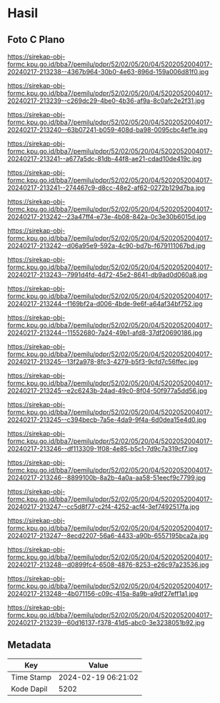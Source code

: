 # Hasil

## Foto C Plano

https://sirekap-obj-formc.kpu.go.id/bba7/pemilu/pdpr/52/02/05/20/04/5202052004017-20240217-213238--4367b964-30b0-4e63-896d-159a006d81f0.jpg

https://sirekap-obj-formc.kpu.go.id/bba7/pemilu/pdpr/52/02/05/20/04/5202052004017-20240217-213239--c269dc29-4be0-4b36-af9a-8c0afc2e2f31.jpg

https://sirekap-obj-formc.kpu.go.id/bba7/pemilu/pdpr/52/02/05/20/04/5202052004017-20240217-213240--63b07241-b059-408d-ba98-0095cbc4ef1e.jpg

https://sirekap-obj-formc.kpu.go.id/bba7/pemilu/pdpr/52/02/05/20/04/5202052004017-20240217-213241--a677a5dc-81db-44f8-ae21-cdad10de419c.jpg

https://sirekap-obj-formc.kpu.go.id/bba7/pemilu/pdpr/52/02/05/20/04/5202052004017-20240217-213241--274467c9-d8cc-48e2-af62-0272b129d7ba.jpg

https://sirekap-obj-formc.kpu.go.id/bba7/pemilu/pdpr/52/02/05/20/04/5202052004017-20240217-213242--23a47ff4-e73e-4b08-842a-0c3e30b6015d.jpg

https://sirekap-obj-formc.kpu.go.id/bba7/pemilu/pdpr/52/02/05/20/04/5202052004017-20240217-213242--d06a95e9-592a-4c90-bd7b-f679111067bd.jpg

https://sirekap-obj-formc.kpu.go.id/bba7/pemilu/pdpr/52/02/05/20/04/5202052004017-20240217-213243--7991d4fd-4d72-45e2-8641-db9ad0d060a8.jpg

https://sirekap-obj-formc.kpu.go.id/bba7/pemilu/pdpr/52/02/05/20/04/5202052004017-20240217-213244--f169bf2a-d006-4bde-9e6f-a64af34bf752.jpg

https://sirekap-obj-formc.kpu.go.id/bba7/pemilu/pdpr/52/02/05/20/04/5202052004017-20240217-213244--11552680-7a24-49b1-afd8-37df20690186.jpg

https://sirekap-obj-formc.kpu.go.id/bba7/pemilu/pdpr/52/02/05/20/04/5202052004017-20240217-213245--13f2a978-8fc3-4279-b5f3-9cfd7c56ffec.jpg

https://sirekap-obj-formc.kpu.go.id/bba7/pemilu/pdpr/52/02/05/20/04/5202052004017-20240217-213245--e2c6243b-24ad-49c0-8f04-50f977a5dd56.jpg

https://sirekap-obj-formc.kpu.go.id/bba7/pemilu/pdpr/52/02/05/20/04/5202052004017-20240217-213245--c394becb-7a5e-4da9-9f4a-6d0dea15e4d0.jpg

https://sirekap-obj-formc.kpu.go.id/bba7/pemilu/pdpr/52/02/05/20/04/5202052004017-20240217-213246--df113309-1f08-4e85-b5c1-7d9c7a319cf7.jpg

https://sirekap-obj-formc.kpu.go.id/bba7/pemilu/pdpr/52/02/05/20/04/5202052004017-20240217-213246--8899100b-8a2b-4a0a-aa58-51eecf9c7799.jpg

https://sirekap-obj-formc.kpu.go.id/bba7/pemilu/pdpr/52/02/05/20/04/5202052004017-20240217-213247--cc5d8f77-c2f4-4252-acf4-3ef7492517fa.jpg

https://sirekap-obj-formc.kpu.go.id/bba7/pemilu/pdpr/52/02/05/20/04/5202052004017-20240217-213247--8ecd2207-56a6-4433-a90b-6557195bca2a.jpg

https://sirekap-obj-formc.kpu.go.id/bba7/pemilu/pdpr/52/02/05/20/04/5202052004017-20240217-213248--d0899fc4-6508-4876-8253-e26c97a23536.jpg

https://sirekap-obj-formc.kpu.go.id/bba7/pemilu/pdpr/52/02/05/20/04/5202052004017-20240217-213248--4b071156-c09c-415a-8a9b-a9df27eff1a1.jpg

https://sirekap-obj-formc.kpu.go.id/bba7/pemilu/pdpr/52/02/05/20/04/5202052004017-20240217-213239--60d16137-f378-41d5-abc0-3e3238051b92.jpg


## Metadata

| Key        | Value               |
| ---------- | ------------------- |
| Time Stamp | 2024-02-19 06:21:02 |
| Kode Dapil | 5202                |



